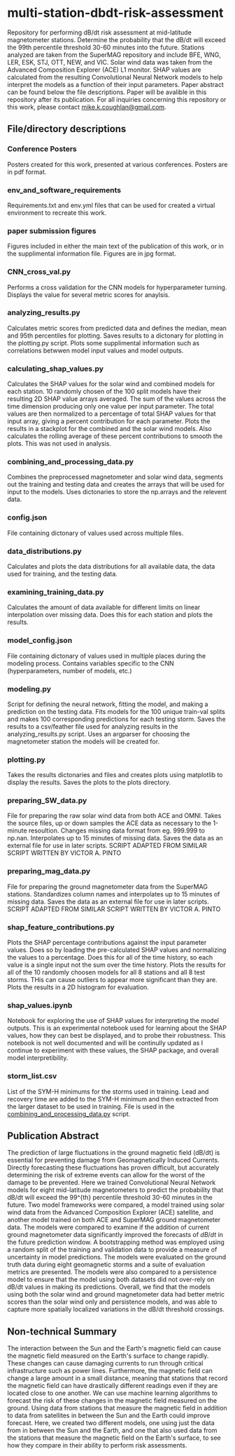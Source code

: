 # multi-station-dbdt-risk-assessment
Repository for performing dB/dt risk assessment at mid-latitude magnetometer stations. Determine the probability that the dB/dt will exceed the 99th percentile threshold 30-60 minutes into the future. Stations analyzed are taken from the SuperMAG repository and include BFE, WNG, LER, ESK, STJ, OTT, NEW, and VIC. Solar wind data was taken from the Advanced Composition Explorer (ACE) L1 monitor. SHAP values are calculated from the resulting Convolutional Neural Network models to help interpret the models as a function of their input parameters. Paper abstract can be found below the file descriptions. Paper will be avalible in this repository after its publication. For all inquiries concerning this repository or this work, please contact mike.k.coughlan@gmail.com.

## File/directory descriptions

### Conference Posters
Posters created for this work, presented at various conferences. Posters are in pdf format.

### env_and_software_requirements
Requirements.txt and env.yml files that can be used for created a virtual environment to recreate this work.

### paper submission figures
Figures included in either the main text of the publication of this work, or in the supplimental information file. Figures are in jpg format.

### CNN_cross_val.py
Performs a cross validation for the CNN models for hyperparameter turning. Displays the value for several metric scores for anaylsis.

### analyzing_results.py
Calculates metric scores from predicted data and defines the median, mean and 95th percentiles for plotting. Saves results to a dictonary for plotting in the plotting.py script. Plots some supplimental information such as correlations betwwen model input values and model outputs.

### calculating_shap_values.py
Calculates the SHAP values for the solar wind and combined models for each station. 10 randomly chosen of the 100 split models have their resulting 2D SHAP value arrays averaged. The sum of the values across the time dimension producing only one value per input parameter. The total values are then normalized to a percentage of total SHAP values for that input array, giving a percent contribution for each parameter. Plots the results in a stackplot for the combined and the solar wind models. Also calculates the rolling average of these percent contributions to smooth the plots. This was not used in analysis.

### combining_and_processing_data.py
Combines the preprocessed magnetometer and solar wind data, segments out the training and testing data and creates the arrays that will be used for input to the models. Uses dictonaries to store the np.arrays and the relevent data.

### config.json
File containing dictonary of values used across multiple files.

### data_distributions.py
Calculates and plots the data distributions for all available data, the data used for training, and the testing data.

### examining_training_data.py
Calculates the amount of data available for different limits on linear interpolation over missing data. Does this for each station and plots the results.

### model_config.json
File containing dictonary of values used in multiple places during the modeling process. Contains variables specific to the CNN (hyperparameters, number of models, etc.)

### modeling.py
Script for defining the neural network, fitting the model, and making a prediction on the testing data. Fits models for the 100 unique train-val splits and makes 100 corresponding predictions for each testing storm. Saves the results to a csv/feather file used for analyzing results in the analyzing_results.py script. Uses an argparser for choosing the magnetometer station the models will be created for.

### plotting.py
Takes the results dictonaries and files and creates plots using matplotlib to display the results. Saves the plots to the plots directory.

### preparing_SW_data.py
File for preparing the raw solar wind data from both ACE and OMNI. Takes the source files, up or down samples the ACE data as necessary to the 1-minute resoultion. Changes missing data format from eg. 999.999 to np.nan. Interpolates up to 15 minutes of missing data. Saves the data as an external file for use in later scripts. SCRIPT ADAPTED FROM SIMILAR SCRIPT WRITTEN BY VICTOR A. PINTO

### preparing_mag_data.py
File for preparing the ground magnetometer data from the SuperMAG stations. Standardizes column names and interpolates up to 15 minutes of missing data. Saves the data as an external file for use in later scripts. SCRIPT ADAPTED FROM SIMILAR SCRIPT WRITTEN BY VICTOR A. PINTO

### shap_feature_contributions.py
Plots the SHAP percentage contributions against the input parameter values. Does so by loading the pre-calculated SHAP values and normalizing the values to a percentage. Does this for all of the time history, so each value is a single input not the sum over the time history. Plots the results for all of the 10 randomly choosen models for all 8 stations and all 8 test storms. THis can cause outliers to appear more significant than they are. Plots the results in a  2D histogram for evaluation.

### shap_values.ipynb
Notebook for exploring the use of SHAP values for interpreting the model outputs. This is an experimental notebook used for learning about the SHAP values, how they can best be displayed, and to probe their robustness. This notebook is not well documented and will be continully updated as I continue to experiment with these values, the SHAP package, and overall model interpretibility.

### storm_list.csv
List of the SYM-H minimums for the storms used in training. Lead and recovery time are added to the SYM-H minimum and then extracted from the larger dataset to be used in training. File is used in the [combining_and_processing_data.py](/combining_and_processing_data.py) script.



## Publication Abstract
The prediction of large fluctuations in the ground magnetic field (dB/dt) is essential for preventing damage from Geomagnetically Induced Currents. Directly forecasting these fluctuations has proven difficult, but accurately determining the risk of extreme events can allow for the worst of the damage to be prevented. Here we trained Convolutional Neural Network models for eight mid-latitude magnetometers to predict the probability that dB/dt will exceed the 99^{th} percentile threshold 30-60 minutes in the future. Two model frameworks were compared, a model trained using solar wind data from the Advanced Composition Explorer (ACE) satellite, and another model trained on both ACE and SuperMAG ground magnetometer data. The models were compared to examine if the addition of current ground magnetometer data significantly improved the forecasts of $dB/dt$ in the future prediction window. A bootstrapping method was employed using a random split of the training and validation data to provide a measure of uncertainty in model predictions. The models were evaluated on the ground truth data during eight geomagnetic storms and a suite of evaluation metrics are presented. The models were also compared to a persistence model to ensure that the model using both datasets did not over-rely on dB/dt values in making its predictions. Overall, we find that the models using both the solar wind and ground magnetometer data had better metric scores than the solar wind only and persistence models, and was able to capture more spatially localized variations in the dB/dt threshold crossings.

## Non-technical Summary
The interaction between the Sun and the Earth's magnetic field can cause the magnetic field measured on the Earth's surface to change rapidly. These changes can cause damaging currents to run through critical infrastructure such as power lines. Furthermore, the magnetic field can change a large amount in a small distance, meaning that stations that record the magnetic field can have drastically different readings even if they are located close to one another. We can use machine learning algorithms to forecast the risk of these changes in the magnetic field measured on the ground. Using data from stations that measure the magnetic field in addition to data from satellites in between the Sun and the Earth could improve forecast. Here, we created two different models, one using just the data from in between the Sun and the Earth, and one that also used data from the stations that measure the magnetic field on the Earth's surface, to see how they compare in their ability to perform risk assessments.